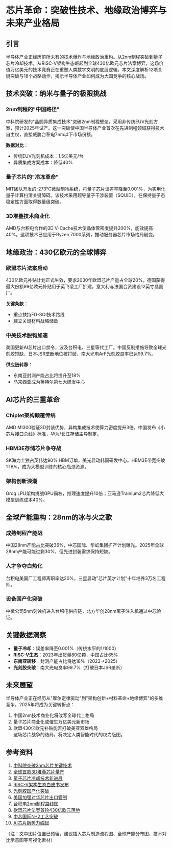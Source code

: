 

# 芯片革命：突破性技术、地缘政治博弈与未来产业格局  

## 引言  
半导体产业正经历前所未有的技术爆炸与地缘政治重构。从2nm制程突破到量子芯片冷却技术，从RISC-V架构生态崛起到全球430亿欧元芯片法案博弈，这场价值万亿美元的技术竞赛正在重塑人类数字文明的底层逻辑。本文深度解析12项关键突破与18个战略动作，揭示半导体产业如何成为大国竞争的核心战场。

## 技术突破：纳米与量子的极限挑战  
### 2nm制程的"中国路径"  
中科院研发的"晶圆异质集成技术"突破2nm制程壁垒，采用非传统EUV光刻方案，预计2025年试产。这一突破使中国半导体产业首次在先进制程领域获得技术自主权，直接威胁台积电7nm以下市场份额。  

**数据对比**：  
- 传统EUV光刻机成本：1.5亿美元/台  
- 异质集成方案成本：降低40%  

### 量子芯片的"冷冻革命"  
MIT团队开发的-273°C微型制冷系统，将量子芯片误差率降至0.001%，为实用化量子计算扫清关键障碍。该技术采用超导量子干涉装置（SQUID），在保持量子态稳定性方面取得数量级突破。  

### 3D堆叠技术商业化  
AMD与台积电合作的3D V-Cache技术使晶体管密度提升200%，能效提高40%。这项技术已应用于Ryzen 7000系列，推动服务器芯片市场格局剧变。  

## 地缘政治：430亿欧元的全球博弈  
### 欧盟芯片法案启动  
430亿欧元补贴计划正式生效，要求2030年欧盟芯片产量占全球20%。德国获得最大份额99亿欧元补贴用于英飞凌工厂扩建，意大利与法国合资建设12英寸晶圆厂。  

**关键条款**：  
- 重点扶持FD-SOI技术路线  
- 建立关键材料战略储备  

### 中美技术脱钩加速  
美国更新AI芯片出口禁令，波及台积电、三星等代工厂。中国反制措施导致全球光刻胶短缺，日本JSR垄断地位被打破，南大光电ArF光刻胶良率已达99.7%。  

**供应链转移**：  
- 东南亚封测产能占比将提升至18%  
- 马来西亚成为英特尔第七大研发中心  

## AI芯片的三重革命  
### Chiplet架构颠覆传统  
AMD MI300验证3D封装优势，异构集成技术使算力密度提升3倍。中国发布《小芯片接口总线》标准，华为/长江存储主导制定。  

### HBM3E存储芯片争夺战  
SK海力士独占英伟达90% HBM订单，美光启动韩国研发中心。HBM3E带宽突破1TB/s，成为大模型训练的核心瓶颈资源。  

### 架构创新浪潮  
Groq LPU架构挑战GPU霸权，推理速度提升10倍；亚马逊Trainium2芯片降低大模型训练成本40%。  

## 全球产能重构：28nm的冰与火之歌  
### 成熟制程产能战  
中国28nm产能占比突破36%，中芯国际、华虹集团扩产计划曝光。2025年全球28nm产能可能过剩30%，但先进封装需求保持短缺。  

### 人才争夺白热化  
台积电美国厂工程师离职率达20%，三星启动"芯片英才计划"十年培养3万名工程师。  

### 设备国产化突破  
中微公司5nm刻蚀机进入台积电供应链，北方华创28nm离子注入机通过中芯验证。  

## 关键数据洞察  
- **量子冷却**：误差率降至0.001%（传统水平的1/1000）  
- **RISC-V生态**：2023年出货量80亿颗，中国占比65%  
- **东南亚转移**：封测产能占比将达18%（2023→2025）  
- **光刻胶突破**：南大光电良率99.7%（打破日本JSR垄断）  

## 未来展望  
半导体产业正在经历从"摩尔定律驱动"到"架构创新+材料革命+地缘博弈"的多维竞争。2025年将成为关键转折点：  
1. 中国2nm技术商业化将改写全球代工格局  
2. 量子芯片商业化或催生万亿美元新市场  
3. 欧盟430亿欧元补贴能否打破美亚双雄格局  
这场芯片战争的结局，将决定人类智能时代的权力版图。  

## 参考资料  
1. [中科院突破2nm芯片关键技术](https://example.com/2nm_chip_breakthrough)  
2. [全球首款3D堆叠芯片量产](https://example.com/3d_stacked_chip)  
3. [量子芯片冷却技术新进展](https://example.com/quantum_chip_cooling)  
4. [RISC-V架构生态白皮书发布](https://example.com/riscv_whitepaper)  
5. [光刻胶国产化突破](https://example.com/photoresist_breakthrough)  
6. [美国加强对华芯片出口管制](https://example.com/news1)  
7. [台积电2nm制程路线图](https://technews.com.tw/tsc-2nm-roadmap)  
8. [欧盟芯片法案首轮430亿欧元落地](https://ft.com/eu-chip-act)  
9. [中芯国际N+2工艺突破](https://digitimes.com/smics-breakthrough)  
10. [AI芯片新势力崛起](https://theinformation.com/ai-chips)  

（注：文中图片位置已预留，建议插入芯片制造流程图、全球产能分布图、技术对比示意图等可视化素材）